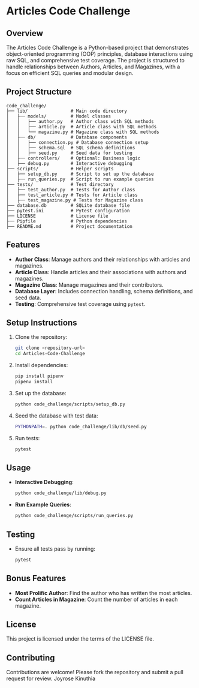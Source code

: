# Articles Code Challenge

## Overview
The Articles Code Challenge is a Python-based project that demonstrates object-oriented programming (OOP) principles, database interactions using raw SQL, and comprehensive test coverage. The project is structured to handle relationships between Authors, Articles, and Magazines, with a focus on efficient SQL queries and modular design.

## Project Structure
```
code_challenge/
├── lib/                # Main code directory
│   ├── models/         # Model classes
│   │   ├── author.py   # Author class with SQL methods
│   │   ├── article.py  # Article class with SQL methods
│   │   └── magazine.py # Magazine class with SQL methods
│   ├── db/             # Database components
│   │   ├── connection.py # Database connection setup
│   │   ├── schema.sql  # SQL schema definitions
│   │   ├── seed.py     # Seed data for testing
│   ├── controllers/    # Optional: Business logic
│   ├── debug.py        # Interactive debugging
├── scripts/            # Helper scripts
│   ├── setup_db.py     # Script to set up the database
│   ├── run_queries.py  # Script to run example queries
├── tests/              # Test directory
│   ├── test_author.py  # Tests for Author class
│   ├── test_article.py # Tests for Article class
│   ├── test_magazine.py # Tests for Magazine class
├── database.db         # SQLite database file
├── pytest.ini          # Pytest configuration
├── LICENSE             # License file
├── Pipfile             # Python dependencies
├── README.md           # Project documentation
```

## Features
- **Author Class**: Manage authors and their relationships with articles and magazines.
- **Article Class**: Handle articles and their associations with authors and magazines.
- **Magazine Class**: Manage magazines and their contributors.
- **Database Layer**: Includes connection handling, schema definitions, and seed data.
- **Testing**: Comprehensive test coverage using `pytest`.

## Setup Instructions
1. Clone the repository:
   ```bash
   git clone <repository-url>
   cd Articles-Code-Challenge
   ```

2. Install dependencies:
   ```bash
   pip install pipenv
   pipenv install
   ```

3. Set up the database:
   ```bash
   python code_challenge/scripts/setup_db.py
   ```

4. Seed the database with test data:
   ```bash
   PYTHONPATH=. python code_challenge/lib/db/seed.py
   ```

5. Run tests:
   ```bash
   pytest
   ```

## Usage
- **Interactive Debugging**:
  ```bash
  python code_challenge/lib/debug.py
  ```
- **Run Example Queries**:
  ```bash
  python code_challenge/scripts/run_queries.py
  ```

## Testing
- Ensure all tests pass by running:
  ```bash
  pytest
  ```

## Bonus Features
- **Most Prolific Author**: Find the author who has written the most articles.
- **Count Articles in Magazine**: Count the number of articles in each magazine.

## License
This project is licensed under the terms of the LICENSE file.

## Contributing
Contributions are welcome! Please fork the repository and submit a pull request for review.
Joyrose Kinuthia
